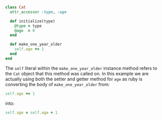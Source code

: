 ```ruby
class Cat
  attr_accessor :type, :age

  def initialize(type)
    @type = type
    @age  = 0
  end

  def make_one_year_older
    self.age += 1
  end
end
```

The `self` literal within the `make_one_year_older` instance method refers to the `Cat` object that this method was called on. In this example we are actually using both the setter and getter method for `age` as ruby is converting the body of `make_one_year_older` from:
```ruby
self.age += 1
```

into:

```ruby
self.age = self.age + 1
```
